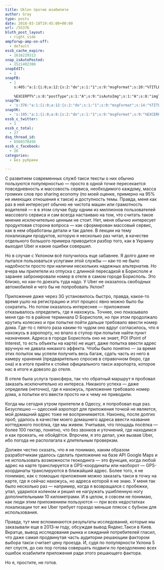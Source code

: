 ```yaml
---
title: Uklon против юзабилити
author: Gray
type: posts
date: 2018-03-18T19:45:00+00:00
url: /55376
bluth_post_layout:
  - right_side
ampforwp-amp-on-off:
  - default
essb_cache_expire:
  - 1616229313
snap_isAutoPosted:
  - 1521402308
snapEdIT:
  - 1
snapFB:
  - |
    s:405:"a:1:{i:0;a:12:{s:2:"do";s:1:"1";s:9:"msgFormat";s:20:"%TITLE%
    
    %EXCERPT%";s:8:"postType";s:1:"A";s:9:"isAutoImg";s:1:"A";s:8:"imgToUse";s:0:"";s:9:"isAutoURL";s:1:"A";s:8:"urlToUse";s:0:"";s:4:"doFB";i:0;s:8:"isPosted";s:1:"1";s:4:"pgID";s:32:"133222213376133_1856568674374803";s:7:"postURL";s:62:"http://www.facebook.com/133222213376133/posts/1856568674374803";s:5:"pDate";s:19:"2018-03-18 19:45:08";}}";
snapTW:
  - 's:376:"a:1:{i:0;a:12:{s:2:"do";s:1:"1";s:9:"msgFormat";s:14:"%TITLE%  %URL%";s:8:"attchImg";s:1:"1";s:9:"isAutoImg";s:1:"A";s:8:"imgToUse";s:0:"";s:9:"isAutoURL";s:1:"A";s:8:"urlToUse";s:0:"";s:4:"doTW";i:0;s:8:"isPosted";s:1:"1";s:4:"pgID";s:18:"975458099220963328";s:7:"postURL";s:53:"https://twitter.com/gray_ru/status/975458099220963328";s:5:"pDate";s:19:"2018-03-18 19:45:08";}}";'
snapVK:
  - 's:195:"a:1:{i:0;a:8:{s:2:"do";s:1:"1";s:9:"msgFormat";s:9:"%EXCERPT%";s:8:"postType";s:1:"I";s:9:"isAutoImg";s:1:"A";s:8:"imgToUse";s:0:"";s:9:"isAutoURL";s:1:"A";s:8:"urlToUse";s:0:"";s:4:"doVK";i:0;}}";'
essb_c_twitter:
  - 1
essb_c_total:
  - 27
dsq_thread_id:
  - 6560378456
essb_c_facebook:
  - 26
categories:
  - Без рубрики

---
```








С развитием современных служб такси тексты о них обычно пользуются популярностью — просто в одной точке пересекается повседневность и массовость сервиса, необходимого каждому, масса громких слов про sharing economy (по моей оценке, примерно на 95% не имеющих отношения к такси) и доступность темы. Правда, меня как раз в ней интересует обычно не чистота машин или грамотность водителей — я в этом случае буду одним из миллионов пользователей массового сервиса и сам всегда настаиваю на том, что считать такое мнение исключительно ценным не стоит. Нет, меня обычно интересует продуктовая сторона вопроса — как сформирован массовый сервис, как в нем обработаны детали и так далее. В лекции на тему локализации продуктов, которую я несколько раз читал, в качестве отдельного большого примера приводится разбор того, как в Украину выходил Uber и какие ошибки совершил.

Но в случае с Уклоном всё получилось еще забавнее. Я долго даже не пытался пользоваться услугами этой службы — как-то не было надобности просто при наличии нескольких надежных альтернатив. Но вчера мы прилетели из отпуска с длинной пересадкой в Борисполе и заранее забронировали номер в отеле в самом городе Борисполь. Это близко, но как-то доехать туда надо. У Uber не оказалось свободных автомобилей и чего бы не попробовать Уклон?

Приложение даже через 3G установилось быстро, правда, какое-то время ушло на регистрацию и этот процесс явно можно было бы сократить. Но потом оказалось интереснее — приложение отказывалось определить, где я нахожусь. Точнее, оно показывало меня где-то в районе терминала D Борисполя, но при этом продолжало крутить колесико и при попытке пойти дальше требовало ввести номер дома. Где-то с пятого раза каким-то чудом оно вдруг согласилось, что я нахожусь в аэропорту, но впало в ступор при попытке найти пункт назначения. Адреса в городе Борисполь оно не знает, POI (Point of Interest, то есть объекты на карте) не ищет, даже попытка ввести адрес вручную не давала никакого эффекта. Чтобы было понятно — за время этих попыток мы успели получить весь багаж, сдать часть из него в камеру хранения (предварительно спросив в справочном бюро, где она) и в итоге прийти к стойке официального такси аэропорта, которое нас в итоге и довезло до отеля.

В отеле была услуга трансфера, так что обратный маршрут я пробовал заказать исключительно из интереса. Никакого успеха — даже определив (неточно), где я нахожусь, приложение требовало номер дома, а попытки его ввести просто ни к чему не приводили. 

Когда мы сегодня утром прилетели в Одессу, я попробовал еще раз. Безуспешно — одесский аэропорт для приложения точкой не является, мой домашний адрес тоже не воспринимается. Наконец, после долгих проб, удалось в качестве моего домашнего адреса ввести название коттеджного посёлка, где мы живем. Учитывая, что площадь посёлка — более 100 гектар, понятно, что без звонков и уточнений, где находимся и как проехать, не обойдётся. Впрочем, я это делал, уже вызвав Uber, ибо погода не располагала к длительным проверкам.

Должен честно сказать, что я не понимаю, каким образом разработчикам удалось сделать приложение на базе API Google Maps и не использовать возможности геокодинга — это функция, когда любой адрес на карте транслируется в GPS-координаты или наоборот — GPS-координаты транслируются в ближайший адрес. Более того, я не понимаю, как с помощью приложения можно заказать такси в точку на карте, где я сейчас нахожусь, но адреса которой я не знаю. У меня так было несколько раз — например, когда я возвращался с пробежки, упал, ударился коленом и решил не нагружать ушибленную ногу дополнительными 10 километрами. И в целом, я совсем не понимаю, как люди этим приложением пользуются — при всех недостатках локализации тот же Uber требует гораздо меньше плясок с бубном для использования.

Правда, тут мне вспоминаются результаты исследований, которые мы заказывали еще в 2013-м году, обсуждая вывод Яндекс.Такси в Киев. Вкратце, вывод исследования рынка и ожиданий потребителей гласил, что даже самая продвинутая часть аудитории решающим фактором выбора такси считает цену проезда. И, судя по популярности Уклона 5 лет спустя, до сих пор готова совершать подвиги по преодолению всех ошибок юзабилити приложения ради этого решающего фактора.

Но я, простите, не готов. 